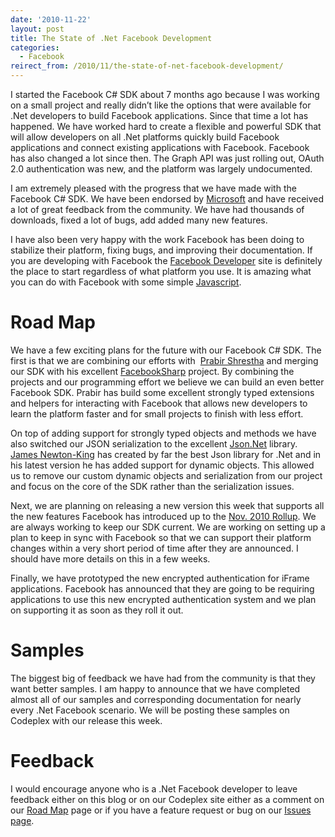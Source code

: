 ```yaml
---
date: '2010-11-22'
layout: post
title: The State of .Net Facebook Development
categories:
  - Facebook
reirect_from: /2010/11/the-state-of-net-facebook-development/
---
```


I started the Facebook C# SDK about 7 months ago because I was working on a small project and really didn’t like the options that were available for .Net developers to build Facebook applications. Since that time a lot has happened. We have worked hard to create a flexible and powerful SDK that will allow developers on all .Net platforms quickly build Facebook applications and connect existing applications with Facebook. Facebook has also changed a lot since then. The Graph API was just rolling out, OAuth 2.0 authentication was new, and the platform was largely undocumented.

I am extremely pleased with the progress that we have made with the Facebook C# SDK. We have been endorsed by [Microsoft](http://www.microsoft.com) and have received a lot of great feedback from the community. We have had thousands of downloads, fixed a lot of bugs, add added many new features.

I have also been very happy with the work Facebook has been doing to stabilize their platform, fixing bugs, and improving their documentation. If you are developing with Facebook the [Facebook Developer](http://developers.facebook.com/) site is definitely the place to start regardless of what platform you use. It is amazing what you can do with Facebook with some simple [Javascript](http://developers.facebook.com/docs/reference/javascript/).

# Road Map
We have a few exciting plans for the future with our Facebook C# SDK. The first is that we are combining our efforts with  [Prabir Shrestha](http://prabir.me) and merging our SDK with his excellent [FacebookSharp](https://github.com/prabirshrestha/FacebookSharp) project. By combining the projects and our programming effort we believe we can build an even better Facebook SDK. Prabir has build some excellent strongly typed extensions and helpers for interacting with Facebook that allows new developers to learn the platform faster and for small projects to finish with less effort.

On top of adding support for strongly typed objects and methods we have also switched our JSON serialization to the excellent [Json.Net](http://json.codeplex.com/) library. [James Newton-King](http://james.newtonking.com/) has created by far the best Json library for .Net and in his latest version he has added support for dynamic objects. This allowed us to remove our custom dynamic objects and serialization from our project and focus on the core of the SDK rather than the serialization issues.

Next, we are planning on releasing a new version this week that supports all the new features Facebook has introduced up to the [Nov. 2010 Rollup](http://developers.facebook.com/roadmap#migrations). We are always working to keep our SDK current. We are working on setting up a plan to keep in sync with Facebook so that we can support their platform changes within a very short period of time after they are announced. I should have more details on this in a few weeks.

Finally, we have prototyped the new encrypted authentication for iFrame applications. Facebook has announced that they are going to be requiring applications to use this new encrypted authentication system and we plan on supporting it as soon as they roll it out.

# Samples
The biggest big of feedback we have had from the community is that they want better samples. I am happy to announce that we have completed almost all of our samples and corresponding documentation for nearly every .Net Facebook scenario. We will be posting these samples on Codeplex with our release this week.

# Feedback
I would encourage anyone who is a .Net Facebook developer to leave feedback either on this blog or on our Codeplex site either as a comment on our [Road Map](http://csharpsdk.org) page or if you have a feature request or bug on our [Issues page](https://github.com/facebook-csharp-sdk/facebook-winclient-sdk/issues).


